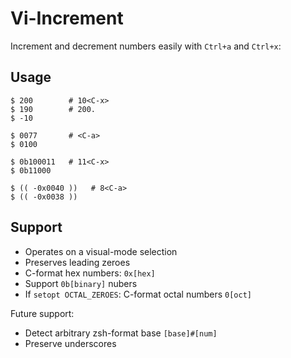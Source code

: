 # Vi-Increment

Increment and decrement numbers easily with `Ctrl+a` and `Ctrl+x`:

## Usage

```
$ 200        # 10<C-x>
$ 190        # 200.
$ -10
```
```
$ 0077       # <C-a>
$ 0100
```
```
$ 0b100011   # 11<C-x>
$ 0b11000
```
```
$ (( -0x0040 ))   # 8<C-a>
$ (( -0x0038 ))
```

## Support

- Operates on a visual-mode selection
- Preserves leading zeroes
- C-format hex numbers: `0x[hex]`
- Support `0b[binary]` nubers
- If `setopt OCTAL_ZEROES`: C-format octal numbers `0[oct]`

Future support:

- Detect arbitrary zsh-format base `[base]#[num]`
- Preserve underscores
